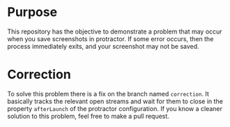  # Purpose
 
 This repository has the objective to demonstrate a problem that may occur when you save screenshots in protractor.
 If some error occurs, then the process immediately exits, and your screenshot may not be saved.
 
 # Correction
 
 To solve this problem there is a fix on the branch named `correction`. It basically tracks the relevant open streams and
 wait for them to close in the property `afterLaunch` of the protractor configuration. If you know a cleaner solution
 to this problem, feel free to make a pull request.